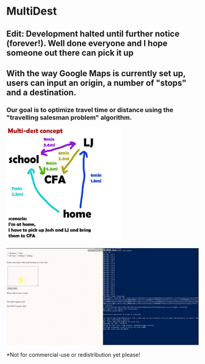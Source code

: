 # MultiDest

## Edit: Development halted until further notice (forever!). Well done everyone and I hope someone out there can pick it up

## With the way Google Maps is currently set up, users can input an origin, a number of "stops" and a destination. 
### Our goal is to optimize travel time or distance using the "travelling salesman problem" algorithm.

<img src="concept-1.png" alt="concept map" width="300" height="300"/>

![](walkthrough1.gif)

*Not for commercial-use or redistribution yet please!
